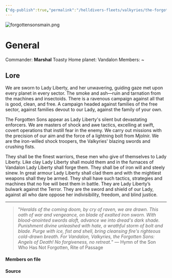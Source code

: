 ```yaml
---
{"dg-publish":true,"permalink":"/helldivers-fleets/valkyries/the-forgotten-sons/","noteIcon":"","created":"2024-03-23T00:29:46.598+01:00","updated":"2024-03-23T23:27:07.614+01:00"}
---
```


![forgottensonsmain.png](/img/user/z%20Images/forgottensonsmain.png)
# General
Commander: **Marshal** Toasty
Home planet: Vandalon
Members: ~

## Lore
We are sworn to Lady Liberty, and her unwavering, guiding gaze met upon every planet in every sector. The smoke and ash—ruin and tarnation from the machines and insectoids. There is a ravenous campaign against all that is good, clean, and free. A campaign headed against families of the free sector, against families devout to our Lady, against the family of your own. 

The Forgotten Sons appear as Lady Liberty's silent but devastating enforcers. We are masters of shock and awe tactics, excelling at swift, covert operations that instill fear in the enemy. We carry out missions with the precision of our aim and the force of a lightning bolt from Mjolnir. We are the iron-willed shock troopers, the Valkyries' blazing swords and crushing fists. 

They shall be the finest warriors, these men who give of themselves to Lady Liberty. Like clay Lady Liberty shall mould them and in the furnaces of Vandalon Lady Liberty shall forge them. They shall be of iron will and steely sinew. In great armour Lady Liberty shall clad them and with the mightiest weapons shall they be armed. They shall have such tactics, strategies and machines that no foe will best them in battle. They are Lady Liberty’s bulwark against the Terror. They are the sword and shield of our Lady, against all who dare oppose her indivisibility, freedom, and blind justice.
- - - - 
> "_Heralds of the coming doom, by cry of raven, we are drawn. This oath of war and vengeance, on blade of exalted iron sworn. With blood-anointed swords aloft, advance we into dread's dark shade. Punishment divine unleashed with hate, a wrathful storm of bolt and blade. Purge with ice, fist and shell, bring cleansing fire's righteous cold-drawn breath. For Vandalon, Valkyries, the Forgotten Sons: Angels of Death! No forgiveness, no retreat._" 
— Hymn of the Son Who Has Not Forgotten, Rite of Passage

#### Members on file

#### Source